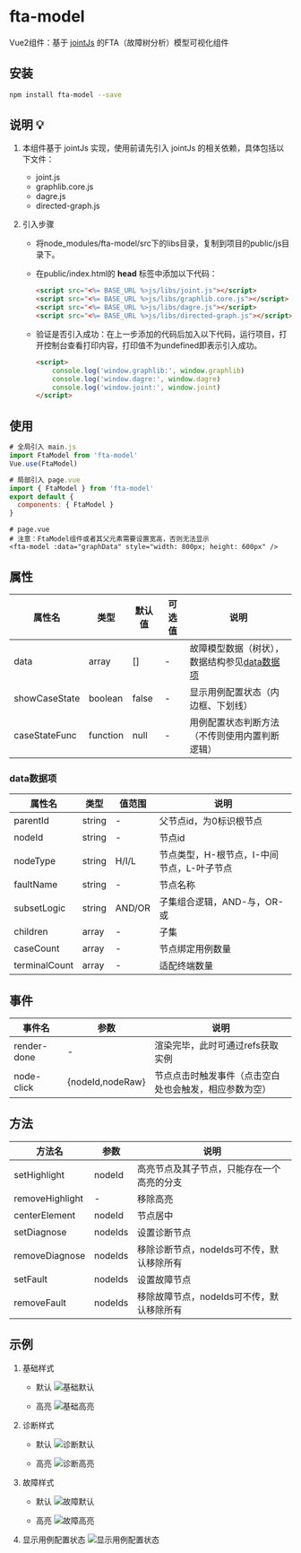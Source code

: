 # fta-model

Vue2组件：基于 [jointJs](https://www.jointjs.com/) 的FTA（故障树分析）模型可视化组件

## 安装

```bash
npm install fta-model --save
```

## 说明 :bulb:

1. 本组件基于 jointJs 实现，使用前请先引入 jointJs 的相关依赖，具体包括以下文件：  

   - joint.js
   - graphlib.core.js
   - dagre.js
   - directed-graph.js

2. 引入步骤
    - 将node_modules/fta-model/src下的libs目录，复制到项目的public/js目录下。
    - 在public/index.html的 **head** 标签中添加以下代码：
  
        ```html
        <script src="<%= BASE_URL %>js/libs/joint.js"></script>
        <script src="<%= BASE_URL %>js/libs/graphlib.core.js"></script>
        <script src="<%= BASE_URL %>js/libs/dagre.js"></script>
        <script src="<%= BASE_URL %>js/libs/directed-graph.js"></script>
        ```

    - 验证是否引入成功：在上一步添加的代码后加入以下代码，运行项目，打开控制台查看打印内容，打印值不为undefined即表示引入成功。
  
        ```html
        <script>
            console.log('window.graphlib:', window.graphlib)
            console.log('window.dagre:', window.dagre)
            console.log('window.joint:', window.joint)
        </script>
        ```
  
## 使用

```js
# 全局引入 main.js
import FtaModel from 'fta-model'
Vue.use(FtaModel)

# 局部引入 page.vue
import { FtaModel } from 'fta-model'
export default {
  components: { FtaModel } 
}
```

```vue
# page.vue
# 注意：FtaModel组件或者其父元素需要设置宽高，否则无法显示
<fta-model :data="graphData" style="width: 800px; height: 600px" />
```

## 属性

| 属性名        | 类型     | 默认值 | 可选值 | 说明                                                        |
| ------------- | -------- | ------ | ------ | ----------------------------------------------------------- |
| data          | array    | []     | -      | 故障模型数据（树状），数据结构参见[data数据项](#data数据项) |
| showCaseState | boolean  | false  | -      | 显示用例配置状态（内边框、下划线）                          |
| caseStateFunc | function | null   | -      | 用例配置状态判断方法（不传则使用内置判断逻辑）              |

### data数据项

| 属性名        | 类型   | 值范围 | 说明                                       |
| ------------- | ------ | ------ | ------------------------------------------ |
| parentId      | string | -      | 父节点id，为0标识根节点                    |
| nodeId        | string | -      | 节点id                                     |
| nodeType      | string | H/I/L  | 节点类型，H-根节点，I-中间节点，L-叶子节点 |
| faultName     | string | -      | 节点名称                                   |
| subsetLogic   | string | AND/OR | 子集组合逻辑，AND-与，OR-或                |
| children      | array  | -      | 子集                                       |
| caseCount     | array  | -      | 节点绑定用例数量                           |
| terminalCount | array  | -      | 适配终端数量                               |

## 事件

| 事件名      | 参数             | 说明                                                   |
| ----------- | ---------------- | ------------------------------------------------------ |
| render-done | -                | 渲染完毕，此时可通过refs获取实例                       |
| node-click  | {nodeId,nodeRaw} | 节点点击时触发事件（点击空白处也会触发，相应参数为空） |

## 方法

| 方法名          | 参数    | 说明                                       |
| --------------- | ------- | ------------------------------------------ |
| setHighlight    | nodeId  | 高亮节点及其子节点，只能存在一个高亮的分支 |
| removeHighlight | -       | 移除高亮                                   |
| centerElement   | nodeId  | 节点居中                                   |
| setDiagnose     | nodeIds | 设置诊断节点                               |
| removeDiagnose  | nodeIds | 移除诊断节点，nodeIds可不传，默认移除所有  |
| setFault        | nodeIds | 设置故障节点                               |
| removeFault     | nodeIds | 移除故障节点，nodeIds可不传，默认移除所有  |

## 示例

1. 基础样式
   - 默认
    ![基础默认](examples/default.png)

   - 高亮
    ![基础高亮](examples/default-highlight.png)

2. 诊断样式
   - 默认
    ![诊断默认](examples/diganose.png)

   - 高亮
    ![诊断高亮](examples/diganose-highlight.png)

3. 故障样式
   - 默认
    ![故障默认](examples/fault.png)

   - 高亮
    ![故障高亮](examples/fault-highlight.png)

4. 显示用例配置状态
   ![显示用例配置状态](examples/show-case-state.png)
